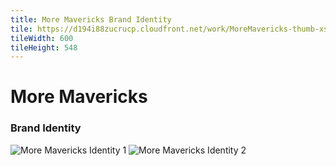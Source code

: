 ```yaml
---
title: More Mavericks Brand Identity
tile: https://d194i88zucrucp.cloudfront.net/work/MoreMavericks-thumb-xs.jpg
tileWidth: 600
tileHeight: 548
---
```


# More Mavericks

### Brand Identity

![More Mavericks Identity 1](https://d194i88zucrucp.cloudfront.net/work/MoreMavericksIdentity1-lg.jpg)
![More Mavericks Identity 2](https://d194i88zucrucp.cloudfront.net/work/MoreMavericksIdentity2-lg.jpg)
